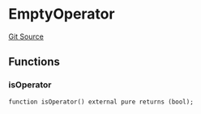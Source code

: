 # EmptyOperator
[Git Source](https://github.com/malda-protocol/malda-lending/blob/076616677457911e7c8925ff7d5fe2dec2ca1497/src\Operator\EmptyOperator.sol)


## Functions
### isOperator


```solidity
function isOperator() external pure returns (bool);
```

